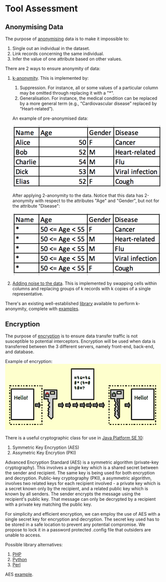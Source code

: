 # Tool Assessment

## Anonymising Data

The purpose of [anonymising](http://kau.diva-portal.org/smash/get/diva2:1043735/FULLTEXT01.pdf) data is to make it impossible to:
1. Single out an individual in the dataset. 
1. Link records concerning the same individual.
1. Infer the value of one attribute based on other values.

There are 2 ways to ensure anonymity of data:
1. [k-anonymity](https://en.wikipedia.org/wiki/K-anonymity). This is implemented by:
    1. Suppression. For instance, all or some values of a particular column may be omitted through replacing it with a "\*".
    1. Generalisation. For instance, the medical condition can be replaced by a more general term (e.g., “Cardiovascular disease” replaced by “Heart-related”).
    
    An example of pre-anonymised data:
    
    ![pre-anonymised data](/images/pre_anonymisation.png)
    
    After applying 2-anonymity to the data. Notice that this data has 2-anonymity with respect to the attributes "Age" and "Gender", but not for the attribute "Disease":
    
    ![post-anonymised data](/images/post_anonymisation.png)

1. [Adding noise to the data](https://link.springer.com/article/10.1186/s40537-017-0110-7). This is implemented by swapping cells within columns and replacing groups of k records with k copies of a single representative.

There's an existing well-established [library](https://arx.deidentifier.org/overview/) available to perform k-anonymity, complete with [examples](https://github.com/arx-deidentifier/arx/tree/master/src/example/org/deidentifier/arx/examples).

## Encryption

The purpose of [encryption](https://en.wikipedia.org/wiki/Encryption) is to ensure data transfer traffic is not susceptible to potential interceptors. Encryption will be used when data is transferred between the 3 different servers, namely front-end, back-end, and database.

Example of encryption:
![encryption-example](/images/public_key_encryption_keys.png)

There is a useful cryptographic class for use in [Java Platform SE 10](https://docs.oracle.com/javase/10/docs/api/javax/crypto/Cipher.html):
1. Symmetric Key Encryption (AES)
1. Assymetric Key Encrytion (PKI)

Advanced Encryption Standard (AES) is a symmetric algorithm (private-key cryptography). This involves a single key which is a shared secret between the sender and recipient. The same key is being used for both encryption and decryption. Public-key cryptography (PKI), a asymmetric algorithm, involves two related keys for each recipient involved - a private key which is a secret known only by the recipient, and a related public key which is known by all senders. The sender encrypts the message using the recipient's public key. That message can only be decrypted by a recipient with a private key matching the public key.

For simplicity and efficient encryption, we can employ the use of AES with a single secret key for encryption and decryption. The secret key used has to be stored in a safe location to prevent any potential compromise. We propose to lock it in a password protected .config file that outsiders are unable to access.

Possible library alternatives:
1. [PHP](http://php.net/manual/en/refs.crypto.php)
1. [Python](https://docs.python.org/3/library/crypto.html)
1. [Perl](https://perldoc.perl.org/functions/crypt.html)

AES [example](https://aesencryption.net/).
